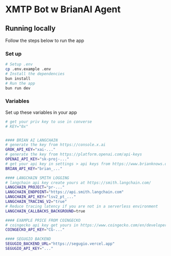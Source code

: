 # XMTP Bot w BrianAI Agent

## Running locally

Follow the steps below to run the app

### Set up

```bash [cmd]
# Setup .env
cp .env.example .env
# Install the dependencies
bun install
# Run the app
bun run dev
```

### Variables

Set up these variables in your app

```bash [cmd]
# get your priv key to use in converse
# KEY="0x"


#### BRIAN AI LANGCHAIN
# generate the key from https://console.x.ai
GROK_API_KEY="xai-..."
# generate the key from https://platform.openai.com/api-keys
OPENAI_API_KEY="sk-proj-..."
# get your api key in settings > api keys from https://www.brianknows.org/
BRIAN_API_KEY="brian_..."

#### LANGCHAIN SMITH LOGGING
# langchain api key create yours at https://smith.langchain.com/
LANGCHAIN_PROJECT="pr-..."
LANGCHAIN_ENDPOINT="https://api.smith.langchain.com"
LANGCHAIN_API_KEY="lsv2_pt_..."
LANGCHAIN_TRACING_V2="true"
# Reduce tracing latency if you are not in a serverless environment
LANGCHAIN_CALLBACKS_BACKGROUND=true

#### EXAMPLE PRICE FROM COINGECKO
# coingecko api key get yours in https://www.coingecko.com/en/developers/dashboard
COINGECKO_API_KEY="CG-..."

#### SEGUGIO BACKEND
SEGUGIO_BACKEND_URL="https://segugio.vercel.app"
SEGUGIO_API_KEY="..."

```
